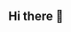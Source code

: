 ## Hi there 👋

<!--
**muntasir251/muntasir251** is a ✨ _special_ ✨ repository because its `README.md` (this file) appears on your GitHub profile.

Here are some ideas to get you started:

- 🔭 I’m currently working on ...a uni project, thats associate with management
- 🌱 I’m currently learning ... C language
- 👯 I’m looking to collaborate on ... idk lets see
- 🤔 I’m looking for help with ...:O
- 💬 Ask me about ... anything
- 📫 How to reach me: ... hmmm good question
- 😄 Pronouns: ...
- ⚡ Fun fact: ...
-->
